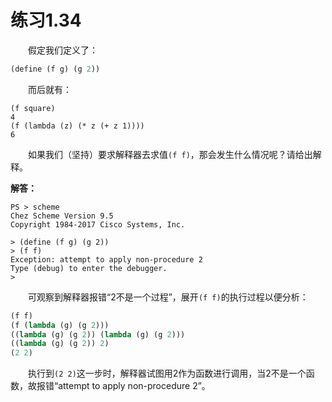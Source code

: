 # 练习1.34
&emsp;&emsp;假定我们定义了：
```lisp
(define (f g) (g 2))
```
&emsp;&emsp;而后就有：
```shell
(f square)
4
(f (lambda (z) (* z (+ z 1))))
6
```
&emsp;&emsp;如果我们（坚持）要求解释器去求值`(f f)`，那会发生什么情况呢？请给出解释。  

**解答：**  
```shell
PS > scheme
Chez Scheme Version 9.5
Copyright 1984-2017 Cisco Systems, Inc.

> (define (f g) (g 2))
> (f f)
Exception: attempt to apply non-procedure 2
Type (debug) to enter the debugger.
>
```
&emsp;&emsp;可观察到解释器报错“2不是一个过程”，展开`(f f)`的执行过程以便分析：
```lisp
(f f)
(f (lambda (g) (g 2)))
((lambda (g) (g 2)) (lambda (g) (g 2)))
((lambda (g) (g 2)) 2)
(2 2)
```
&emsp;&emsp;执行到`(2 2)`这一步时，解释器试图用2作为函数进行调用，当2不是一个函数，故报错“attempt to apply non-procedure 2”。